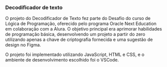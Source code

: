 ### Decodificador de texto


O projeto do Decodificador de Texto fez parte do Desafio do curso de Lógica de Programação, oferecido pelo programa Oracle Next Education em colaboração com a Alura. O objetivo principal era aprimorar habilidades de programação básica, desenvolvendo um projeto a partir do zero utilizando apenas a chave de criptografia fornecida e uma sugestão de design no Figma.

O projeto foi implementado utilizando JavaScript, HTML e CSS, e o ambiente de desenvolvimento escolhido foi o VSCode.
